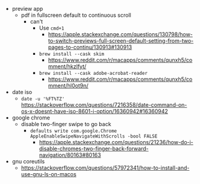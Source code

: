 - preview app
  - pdf in fullscreen default to continuous scroll
    - can't
      - Use `cmd+1`
        - https://apple.stackexchange.com/questions/130798/how-to-switch-previews-full-screen-default-setting-from-two-pages-to-continu/130913#130913
      - `brew install --cask skim`
        - https://www.reddit.com/r/macapps/comments/qunxh5/comment/hkzlfyt/
      - `brew install --cask adobe-acrobat-reader`
        - https://www.reddit.com/r/macapps/comments/qunxh5/comment/hl0ot9n/
- date iso
  - `date -u '%FT%TZ'` https://stackoverflow.com/questions/7216358/date-command-on-os-x-doesnt-have-iso-8601-i-option/16360942#16360942
- google chrome
  - disable two-finger swipe to go back
    - `defaults write com.google.Chrome AppleEnableSwipeNavigateWithScrolls -bool FALSE`
      - https://apple.stackexchange.com/questions/21236/how-do-i-disable-chromes-two-finger-back-forward-navigation/80163#80163
- gnu coreutils
  - https://stackoverflow.com/questions/57972341/how-to-install-and-use-gnu-ls-on-macos
